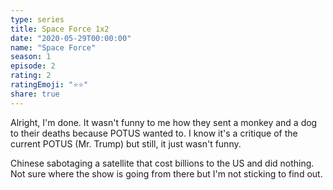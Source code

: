 ```yaml
---
type: series
title: Space Force 1x2
date: "2020-05-29T00:00:00"
name: "Space Force"
season: 1
episode: 2
rating: 2
ratingEmoji: "⭐️⭐️"
share: true
---
```


Alright, I'm done. It wasn't funny to me how they sent a monkey and a dog to their deaths because POTUS wanted to. I know it's a critique of the current POTUS (Mr. Trump) but still, it just wasn't funny.

Chinese sabotaging a satellite that cost billions to the US and did nothing. Not sure where the show is going from there but I'm not sticking to find out.
